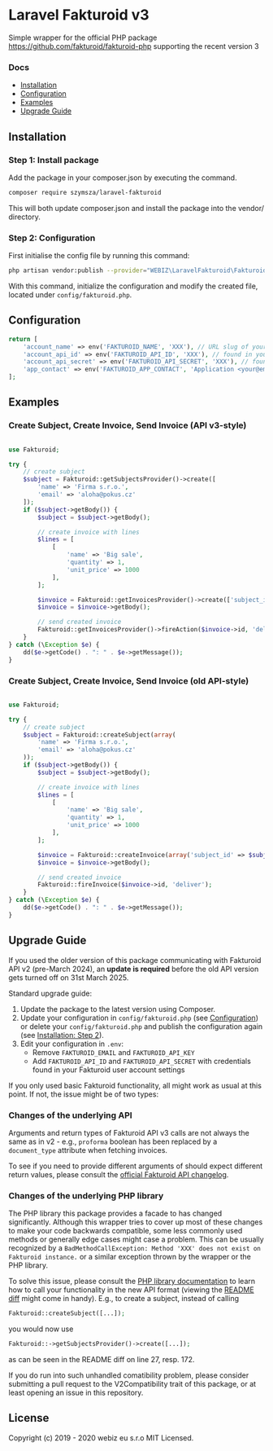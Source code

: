 # Laravel Fakturoid v3

Simple wrapper for the official PHP package https://github.com/fakturoid/fakturoid-php supporting the recent version 3

### Docs

- [Installation](#installation)
- [Configuration](#configuration)
- [Examples](#examples)
- [Upgrade Guide](#upgrade-guide)

## Installation

### Step 1: Install package

Add the package in your composer.json by executing the command.

```bash
composer require szymsza/laravel-fakturoid
```

This will both update composer.json and install the package into the vendor/ directory.

### Step 2: Configuration

First initialise the config file by running this command:

```bash
php artisan vendor:publish --provider="WEBIZ\LaravelFakturoid\FakturoidServiceProvider" --tag="config"
```

With this command, initialize the configuration and modify the created file, located under `config/fakturoid.php`.

## Configuration

```php
return [
    'account_name' => env('FAKTUROID_NAME', 'XXX'), // URL slug of your account
    'account_api_id' => env('FAKTUROID_API_ID', 'XXX'), // found in your Fakturoid user account settings
    'account_api_secret' => env('FAKTUROID_API_SECRET', 'XXX'), // found in your Fakturoid user account settings
    'app_contact' => env('FAKTUROID_APP_CONTACT', 'Application <your@email.cz>'), // linked to the application you are developing
];
```

## Examples

### Create Subject, Create Invoice, Send Invoice (API v3-style)

```php

use Fakturoid;

try {
    // create subject
    $subject = Fakturoid::getSubjectsProvider()->create([
        'name' => 'Firma s.r.o.',
        'email' => 'aloha@pokus.cz'
    ]);
    if ($subject->getBody()) {
        $subject = $subject->getBody();

        // create invoice with lines
        $lines = [
            [
                'name' => 'Big sale',
                'quantity' => 1,
                'unit_price' => 1000
            ],
        ];

        $invoice = Fakturoid::getInvoicesProvider()->create(['subject_id' => $subject->id, 'lines' => $lines]);
        $invoice = $invoice->getBody();

        // send created invoice
        Fakturoid::getInvoicesProvider()->fireAction($invoice->id, 'deliver');
    }
} catch (\Exception $e) {
    dd($e->getCode() . ": " . $e->getMessage());
}

```

### Create Subject, Create Invoice, Send Invoice (old API-style)

```php

use Fakturoid;

try {
    // create subject
    $subject = Fakturoid::createSubject(array(
        'name' => 'Firma s.r.o.',
        'email' => 'aloha@pokus.cz'
    ));
    if ($subject->getBody()) {
        $subject = $subject->getBody();

        // create invoice with lines
        $lines = [
            [
                'name' => 'Big sale',
                'quantity' => 1,
                'unit_price' => 1000
            ],
        ];

        $invoice = Fakturoid::createInvoice(array('subject_id' => $subject->id, 'lines' => $lines));
        $invoice = $invoice->getBody();

        // send created invoice
        Fakturoid::fireInvoice($invoice->id, 'deliver');
    }
} catch (\Exception $e) {
    dd($e->getCode() . ": " . $e->getMessage());
}

```

## Upgrade Guide

If you used the older version of this package communicating with Fakturoid API v2 (pre-March 2024), an **update is required** before the old API version gets turned off on 31st March 2025.

Standard upgrade guide:

1. Update the package to the latest version using Composer.
2. Update your configuration in `config/fakturoid.php` (see [Configuration](#configuration)) or delete your `config/fakturoid.php` and publish the configuration again (see [Installation: Step 2](#step-2-configuration)).
3. Edit your configuration in `.env`:
    * Remove `FAKTUROID_EMAIL` and `FAKTUROID_API_KEY`
    * Add `FAKTUROID_API_ID` and `FAKTUROID_API_SECRET` with credentials found in your Fakturoid user account settings

If you only used basic Fakturoid functionality, all might work as usual at this point. If not, the issue might be of two types:

### Changes of the underlying API
Arguments and return types of Fakturoid API v3 calls are not always the same as in v2 - e.g., `proforma` boolean has been replaced by a `document_type` attribute when fetching invoices.

To see if you need to provide different arguments of should expect different return values, please consult the [official Fakturoid API changelog](https://www.fakturoid.cz/api/v3/changelog).

### Changes of the underlying PHP library
The PHP library this package provides a facade to has changed significantly. Although this wrapper tries to cover up most of these changes to make your code backwards compatible, some less commonly used methods or generally edge cases might case a problem. This can be usually recognized by a `BadMethodCallException: Method 'XXX' does not exist on Fakturoid instance.` or a similar exception thrown by the wrapper or the PHP library.

To solve this issue, please consult the [PHP library documentation](https://github.com/fakturoid/fakturoid-php) to learn how to call your functionality in the new API format (viewing the [README diff](https://github.com/fakturoid/fakturoid-php/commit/207e12a7b495c14882b6566ebd03ed00236953a2#diff-b335630551682c19a781afebcf4d07bf978fb1f8ac04c6bf87428ed5106870f5) might come in handy). E.g., to create a subject, instead of calling 

```php
Fakturoid::createSubject([...]);
```
you would now use
```php
Fakturoid::->getSubjectsProvider()->create([...]);
```
as can be seen in the README diff on line 27, resp. 172.

If you do run into such unhandled comatibility problem, please consider submitting a pull request to the V2Compatibility trait of this package, or at least opening an issue in this repository.

## License

Copyright (c) 2019 - 2020 webiz eu s.r.o MIT Licensed.
